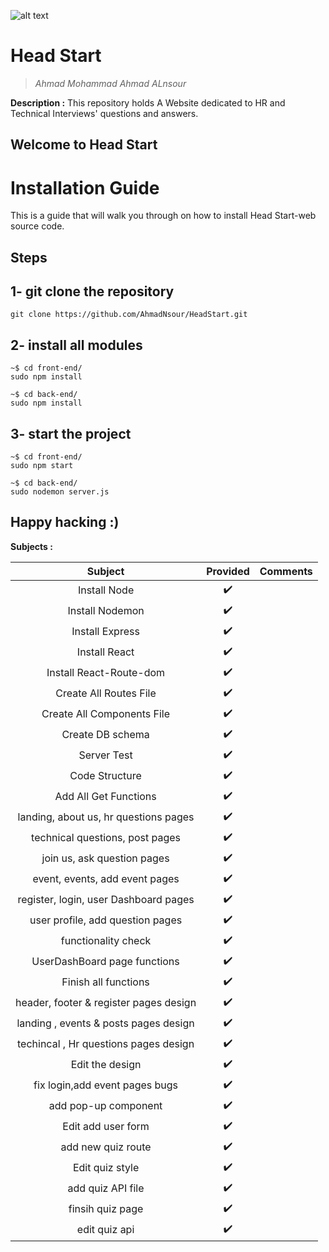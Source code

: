 ![alt text](https://img.etimg.com/thumb/msid-59396101,width-300,imgsize-25094,resizemode-4/how-to-answer-unexpected-interview-questions.jpg "Logo Title Text 1")
# Head Start
> _Ahmad Mohammad Ahmad ALnsour_

**Description :**
This repository holds A Website dedicated to HR and Technical Interviews' questions and answers.

## Welcome to Head Start

# Installation Guide

This is a guide that will walk you through on how to install Head Start-web source code.

## Steps

## 1- git clone the repository  
```
git clone https://github.com/AhmadNsour/HeadStart.git
```
## 2- install all modules 
```
~$ cd front-end/
sudo npm install

~$ cd back-end/
sudo npm install
```

## 3- start the project
```
~$ cd front-end/
sudo npm start

~$ cd back-end/
sudo nodemon server.js
```
## Happy hacking :)
**Subjects :**

| Subject                     		| Provided      | Comments  	|
| :------------------------------------:|:-------------:|:-------------:|
| Install Node                		| ✔️            |		|
| Install Nodemon 			| ✔️            |		|
| Install Express             		| ✔️            |		|
| Install React               		| ✔️            |		|
| Install React-Route-dom     		| ✔️            |		|
| Create All Routes File      		| ✔️            |		|
| Create All Components File  		| ✔️            |		|
| Create DB schema            		| ✔️            |		|
| Server Test               		| ✔️            |		|
| Code Structure              		| ✔️            |		|
| Add All Get Functions       		| ✔️            |		|
| landing, about us, hr questions pages	| ✔️            |		|
| technical questions, post pages     	| ✔️            |		|
| join us, ask question pages      	| ✔️            |		|
| event, events, add event pages	| ✔️            |		|
| register, login, user Dashboard pages	| ✔️            |		|
| user profile, add question pages	| ✔️            |		|
| functionality check			| ✔️            |		|
| UserDashBoard page functions		| ✔️            |		|
| Finish all functions			| ✔️            |		|
| header, footer & register pages design| ✔️            |		|
| landing , events & posts pages design	| ✔️            |		|
| techincal , Hr questions pages design	| ✔️            |		|
| Edit the  design			| ✔️            |		|
| fix login,add event pages bugs	| ✔️            |		|
| add pop-up component 			| ✔️            |		|
| Edit add user form			| ✔️            |		|
| add new quiz route			| ✔️            |		|
| Edit quiz style			| ✔️            |		|
| add quiz API file			| ✔️            |		|
| finsih quiz page			| ✔️            |		|
| edit quiz api 			| ✔️            |		|


